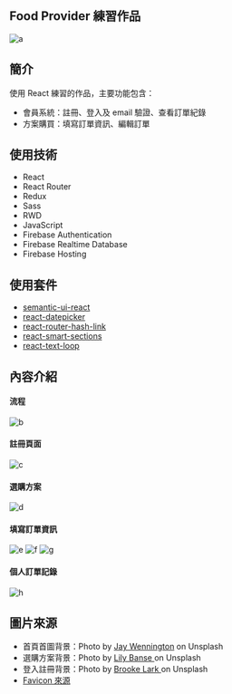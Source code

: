 ## Food Provider 練習作品
![a](https://user-images.githubusercontent.com/48987435/67864465-a11d6080-fb60-11e9-9d34-8a2cf4929bc5.png)

## 簡介
使用 React 練習的作品，主要功能包含：
- 會員系統：註冊、登入及 email 驗證、查看訂單紀錄
- 方案購買：填寫訂單資訊、編輯訂單

## 使用技術
- React
- React Router
- Redux
- Sass
- RWD
- JavaScript
- Firebase Authentication
- Firebase Realtime Database
- Firebase Hosting

## 使用套件
- [semantic-ui-react](https://github.com/Semantic-Org/Semantic-UI-React)
- [react-datepicker](https://github.com/Hacker0x01/react-datepicker)
- [react-router-hash-link](https://github.com/rafrex/react-router-hash-link)
- [react-smart-sections](https://github.com/netguru/react-smart-sections)
- [react-text-loop](https://github.com/braposo/react-text-loop)

## 內容介紹

#### 流程
![b](https://user-images.githubusercontent.com/48987435/67914734-f04cab00-fbcb-11e9-8236-190094171a6d.png)
#### 註冊頁面
![c](https://user-images.githubusercontent.com/48987435/67914855-4b7e9d80-fbcc-11e9-8e02-0b97ab9b297f.png)
#### 選購方案
![d](https://user-images.githubusercontent.com/48987435/67914983-a7e1bd00-fbcc-11e9-8a1d-f27807d3cdf3.png)
#### 填寫訂單資訊
![e](https://user-images.githubusercontent.com/48987435/67915216-4a01a500-fbcd-11e9-91f9-eeed3c34c755.png)
![f](https://user-images.githubusercontent.com/48987435/67915292-7fa68e00-fbcd-11e9-9523-4e52020508c8.png)
![g](https://user-images.githubusercontent.com/48987435/67915239-584fc100-fbcd-11e9-8f5a-aa31dcdfeca6.png)

#### 個人訂單記錄
![h](https://user-images.githubusercontent.com/48987435/67915064-dc557900-fbcc-11e9-95ea-329a00ae1629.png)

## 圖片來源
- 首頁首圖背景：Photo by [Jay Wennington](https://unsplash.com/@jaywennington) on Unsplash
- 選購方案背景：Photo by [Lily Banse
](https://unsplash.com/@lvnatikk) on Unsplash
- 登入註冊背景：Photo by [Brooke Lark
](https://unsplash.com/@brookelark) on Unsplash
- [Favicon 來源](https://www.easyicon.net/language.zh-tw/1183216-Knife_And_Fork_icon.html)
